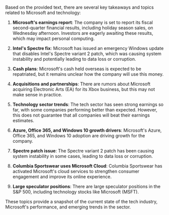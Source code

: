 Based on the provided text, there are several key takeaways and topics related to Microsoft and technology:

1. **Microsoft's earnings report**: The company is set to report its fiscal second-quarter financial results, including holiday season sales, on Wednesday afternoon. Investors are eagerly awaiting these results, which may impact personal computing.

2. **Intel's Spectre fix**: Microsoft has issued an emergency Windows update that disables Intel's Spectre variant 2 patch, which was causing system instability and potentially leading to data loss or corruption.

3. **Cash plans**: Microsoft's cash held overseas is expected to be repatriated, but it remains unclear how the company will use this money.

4. **Acquisitions and partnerships**: There are rumors about Microsoft acquiring Electronic Arts (EA) for its Xbox business, but this may not make sense in practice.

5. **Technology sector trends**: The tech sector has seen strong earnings so far, with some companies performing better than expected. However, this does not guarantee that all companies will beat their earnings estimates.

6. **Azure, Office 365, and Windows 10 growth drivers**: Microsoft's Azure, Office 365, and Windows 10 adoption are driving growth for the company.

7. **Spectre patch issue**: The Spectre variant 2 patch has been causing system instability in some cases, leading to data loss or corruption.

8. **Columbia Sportswear uses Microsoft Cloud**: Columbia Sportswear has activated Microsoft's cloud services to strengthen consumer engagement and improve its online experience.

9. **Large speculator positions**: There are large speculator positions in the S&P 500, including technology stocks like Microsoft (MSFT).

These topics provide a snapshot of the current state of the tech industry, Microsoft's performance, and emerging trends in the sector.